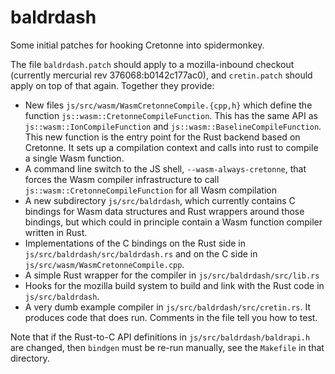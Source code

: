 # baldrdash
Some initial patches for hooking Cretonne into spidermonkey.

The file `baldrdash.patch` should apply to a mozilla-inbound checkout (currently mercurial rev 376068:b0142c177ac0), and `cretin.patch` should apply on top of that again.  Together they provide:


- New files `js/src/wasm/WasmCretonneCompile.{cpp,h}` which define the function `js::wasm::CretonneCompileFunction`. This has the same API as `js::wasm::IonCompileFunction` and `js::wasm::BaselineCompileFunction`. This new function is the entry point for the Rust backend based on Cretonne.  It sets up a compilation context and calls into rust to compile a single Wasm function.
- A command line switch to the JS shell, `--wasm-always-cretonne`, that forces the Wasm compiler infrastructure to call `js::wasm::CretonneCompileFunction` for all Wasm compilation
- A new subdirectory `js/src/baldrdash`, which currently contains C bindings for Wasm data structures and Rust wrappers around those bindings, but which could in principle contain a Wasm function compiler written in Rust.
- Implementations of the C bindings on the Rust side in `js/src/baldrdash/src/baldrdash.rs` and on the C side in `js/src/wasm/WasmCretonneCompile.cpp`.
- A simple Rust wrapper for the compiler in `js/src/baldrdash/src/lib.rs`
- Hooks for the mozilla build system to build and link with the Rust code in `js/src/baldrdash`.
- A very dumb example compiler in `js/src/baldrdash/src/cretin.rs`.  It produces code that does run.  Comments in the file tell you how to test.

Note that if the Rust-to-C API definitions in `js/src/baldrdash/baldrapi.h` are changed, then `bindgen` must be re-run manually, see the `Makefile` in that directory.
